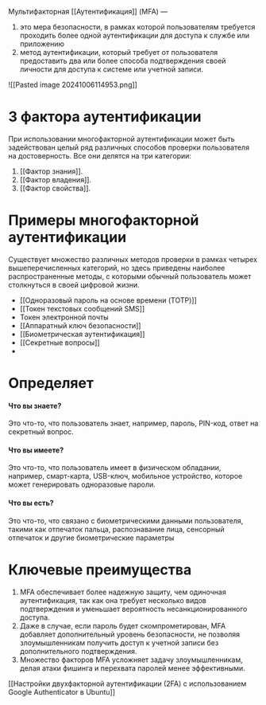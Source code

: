 Мультифакторная [[Аутентификация]] (MFA) —
1. это мера безопасности, в рамках которой пользователям требуется проходить более одной аутентификации для доступа к службе или приложению
2. метод аутентификации, который требует от пользователя предоставить два или более способа подтверждения своей личности для доступа к системе или учетной записи.

![[Pasted image 20241006114953.png]]

# 3 фактора аутентификации

При использовании многофакторной аутентификации может быть задействован целый ряд различных способов проверки пользователя на достоверность. Все они делятся на три категории:
1. [[Фактор знания]].
2. [[Фактор владения]].
3. [[Фактор свойства]].

# Примеры многофакторной аутентификации

Существует множество различных методов проверки в рамках четырех вышеперечисленных категорий, но здесь приведены наиболее распространенные методы, с которыми обычный пользователь может столкнуться в своей цифровой жизни.

- [[Одноразовый пароль на основе времени (TOTP)]]
- [[Токен текстовых сообщений SMS]]
- Токен электронной почты
- [[Аппаратный ключ безопасности]]
- [[Биометрическая аутентификация]]
- [[Секретные вопросы]]
- 

# Определяет

#### Что вы знаете?

Это что-то, что пользователь знает, например, пароль, PIN-код, ответ на секретный вопрос.

#### Что вы имеете?

Это что-то, что пользователь имеет в физическом обладании, например, смарт-карта, USB-ключ, мобильное устройство, которое может генерировать одноразовые пароли.
#### Что вы есть?

Это что-то, что связано с биометрическими данными пользователя, такими как отпечаток пальца, распознавание лица, сенсорный отпечаток и другие биометрические параметры


# Ключевые преимущества

1. MFA обеспечивает более надежную защиту, чем одиночная аутентификация, так как она требует несколько видов подтверждения и уменьшает вероятность несанкционированного доступа.
2. Даже в случае, если пароль будет скомпрометирован, MFA добавляет дополнительный уровень безопасности, не позволяя злоумышленникам получить доступ к учетной записи без дополнительного подтверждения.
3. Множество факторов MFA усложняет задачу злоумышленникам, делая атаки фишинга и перехвата паролей менее эффективными.

[[Настройки двухфакторной аутентификации (2FA) с использованием Google Authenticator в Ubuntu]]
